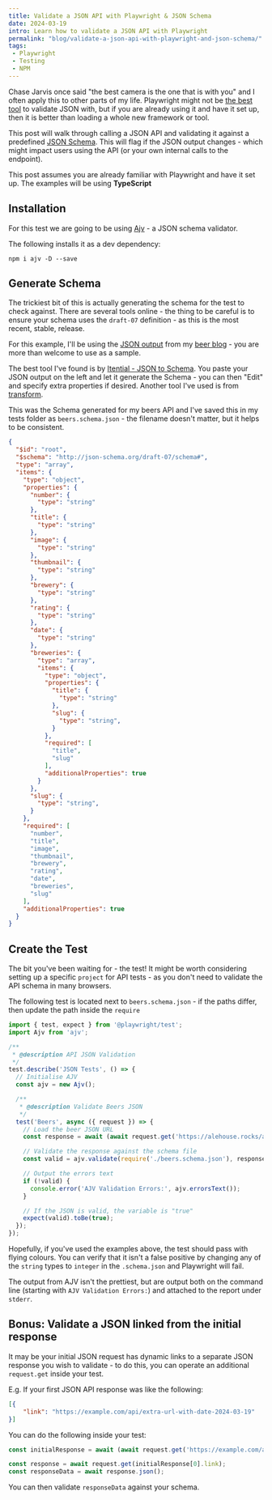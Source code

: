 ```yaml
---
title: Validate a JSON API with Playwright & JSON Schema
date: 2024-03-19
intro: Learn how to validate a JSON API with Playwright
permalink: "blog/validate-a-json-api-with-playwright-and-json-schema/"
tags:
 - Playwright
 - Testing
 - NPM
---
```


Chase Jarvis once said "the best camera is the one that is with you" and I often apply this to other parts of my life. Playwright might not be [the best tool](https://json-schema.org/implementations) to validate JSON with, but if you are already using it and have it set up, then it is better than loading a whole new framework or tool.

This post will walk through calling a JSON API and validating it against a predefined [JSON Schema](https://json-schema.org/). This will flag if the JSON output changes - which might impact users using the API (or your own internal calls to the endpoint).

<div class="info">This post assumes you are already familiar with Playwright and have it set up. The examples will be using <strong>TypeScript</strong></div>

## Installation

For this test we are going to be using [Ajv](https://www.npmjs.com/package/ajv) - a JSON schema validator.

The following installs it as a dev dependency:

```
npm i ajv -D --save
```

## Generate Schema

The trickiest bit of this is actually generating the schema for the test to check against. There are several tools online - the thing to be careful is to ensure your schema uses the `draft-07` definition - as this is the most recent, stable, release.

For this example, I'll be using the [JSON output](https://alehouse.rocks/api/beers.json) from my [beer blog](https://alehouse.rocks/) - you are more than welcome to use as a sample.

The best tool I've found is by [Itential - JSON to Schema](https://json-to-schema.itential.io/). You paste your JSON output on the left and let it generate the Schema - you can then "Edit" and specify extra properties if desired. Another tool I've used is from [transform](https://transform.tools/json-to-json-schema).

This was the Schema generated for my beers API and I've saved this in my tests folder as `beers.schema.json` - the filename doesn't matter, but it helps to be consistent.

```json
{
  "$id": "root",
  "$schema": "http://json-schema.org/draft-07/schema#",
  "type": "array",
  "items": {
    "type": "object",
    "properties": {
      "number": {
        "type": "string"
      },
      "title": {
        "type": "string"
      },
      "image": {
        "type": "string"
      },
      "thumbnail": {
        "type": "string"
      },
      "brewery": {
        "type": "string"
      },
      "rating": {
        "type": "string"
      },
      "date": {
        "type": "string"
      },
      "breweries": {
        "type": "array",
        "items": {
          "type": "object",
          "properties": {
            "title": {
              "type": "string"
            },
            "slug": {
              "type": "string",
            }
          },
          "required": [
            "title",
            "slug"
          ],
          "additionalProperties": true
        }
      },
      "slug": {
        "type": "string",
      }
    },
    "required": [
      "number",
      "title",
      "image",
      "thumbnail",
      "brewery",
      "rating",
      "date",
      "breweries",
      "slug"
    ],
    "additionalProperties": true
  }
}
```

## Create the Test

The bit you've been waiting for - the test! It might be worth considering setting up a specific `project` for API tests - as you don't need to validate the API schema in many browsers.

The following test is located next to `beers.schema.json` - if the paths differ, then update the path inside the `require`

```typescript
import { test, expect } from '@playwright/test';
import Ajv from 'ajv';

/**
 * @description API JSON Validation
 */
test.describe('JSON Tests', () => {
  // Initialise AJV
  const ajv = new Ajv();

  /**
   * @description Validate Beers JSON
   */
  test('Beers', async ({ request }) => {
	// Load the beer JSON URL
    const response = await (await request.get('https://alehouse.rocks/api/beers.json')).json();

	// Validate the response against the schema file
    const valid = ajv.validate(require('./beers.schema.json'), response);

	// Output the errors text
    if (!valid) {
      console.error('AJV Validation Errors:', ajv.errorsText());
    }

	// If the JSON is valid, the variable is "true"
    expect(valid).toBe(true);
  });
});
```

Hopefully, if you've used the examples above, the test should pass with flying colours. You can verify that it isn't a false positive by changing any of the `string` types to `integer` in the `.schema.json` and Playwright will fail.

The output from AJV isn't the prettiest, but are output both on the command line (starting with `AJV Validation Errors:`) and attached to the report under `stderr`.

## Bonus: Validate a JSON linked from the initial response

It may be your initial JSON request has dynamic links to a separate JSON response you wish to validate - to do this, you can operate an additional `request.get` inside your test.

E.g. If your first JSON API response was like the following:

```json
[{
	"link": "https://example.com/api/extra-url-with-date-2024-03-19"
}]
```

You can do the following inside your test:

```typescript
const initialResponse = await (await request.get('https://example.com/api/')).json();

const response = await request.get(initialResponse[0].link);
const responseData = await response.json();
```

You can then validate `responseData` against your schema.
